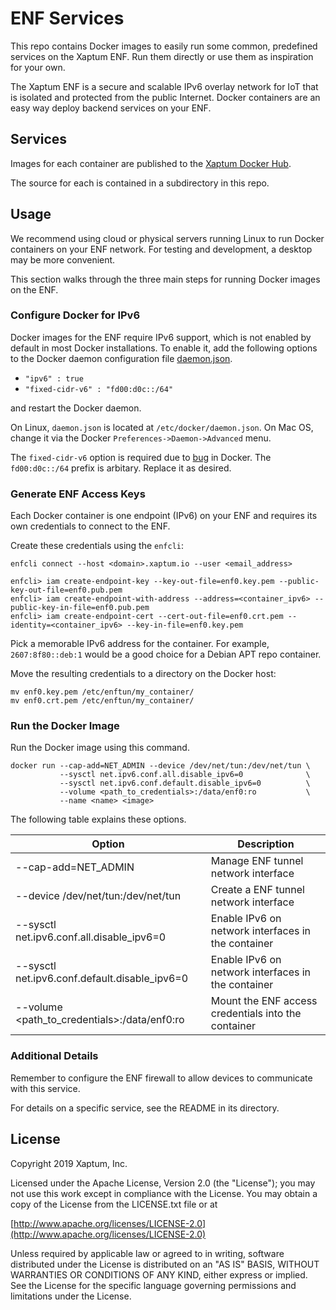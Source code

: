# ENF Services

This repo contains Docker images to easily run some common, predefined
services on the Xaptum ENF. Run them directly or use them as
inspiration for your own.

The Xaptum ENF is a secure and scalable IPv6 overlay network for IoT
that is isolated and protected from the public Internet.  Docker
containers are an easy way deploy backend services on your ENF.

## Services

Images for each container are published to the [Xaptum Docker
Hub](https://hub.docker.com/u/xaptum).

The source for each is contained in a subdirectory in this repo.

## Usage

We recommend using cloud or physical servers running Linux to run
Docker containers on your ENF network.  For testing and development, a
desktop may be more convenient.

This section walks through the three main steps for running Docker
images on the ENF.

### Configure Docker for IPv6

Docker images for the ENF require IPv6 support, which is not enabled
by default in most Docker installations.  To enable it, add the
following options to the Docker daemon configuration file
[daemon.json](https://docs.docker.com/engine/reference/commandline/dockerd/#daemon-configuration-file).

- `"ipv6" : true`
- `"fixed-cidr-v6" : "fd00:d0c::/64"`

and restart the Docker daemon.

On Linux, `daemon.json` is located at `/etc/docker/daemon.json`.  On
Mac OS, change it via the Docker `Preferences->Daemon->Advanced` menu.

The `fixed-cidr-v6` option is required due to
[bug](https://github.com/moby/moby/issues/36954) in Docker. The
`fd00:d0c::/64` prefix is arbitary. Replace it as desired.

### Generate ENF Access Keys

Each Docker container is one endpoint (IPv6) on your ENF and requires
its own credentials to connect to the ENF.

Create these credentials using the `enfcli`:

    enfcli connect --host <domain>.xaptum.io --user <email_address>

    enfcli> iam create-endpoint-key --key-out-file=enf0.key.pem --public-key-out-file=enf0.pub.pem
    enfcli> iam create-endpoint-with-address --address=<container_ipv6> --public-key-in-file=enf0.pub.pem
    enfcli> iam create-endpoint-cert --cert-out-file=enf0.crt.pem --identity=<container_ipv6> --key-in-file=enf0.key.pem

Pick a memorable IPv6 address for the
container. For example, `2607:8f80::deb:1` would be a good choice for a
Debian APT repo container.

Move the resulting credentials to a directory on the Docker host:

    mv enf0.key.pem /etc/enftun/my_container/
    mv enf0.crt.pem /etc/enftun/my_container/

### Run the Docker Image

Run the Docker image using this command.

    docker run --cap-add=NET_ADMIN --device /dev/net/tun:/dev/net/tun \
               --sysctl net.ipv6.conf.all.disable_ipv6=0              \
               --sysctl net.ipv6.conf.default.disable_ipv6=0          \
               --volume <path_to_credentials>:/data/enf0:ro           \
               --name <name> <image>

The following table explains these options.


| Option                                        | Description                                         |
|-----------------------------------------------|-----------------------------------------------------|
| --cap-add=NET_ADMIN                           | Manage ENF tunnel network interface                 |
| --device /dev/net/tun:/dev/net/tun            | Create a ENF tunnel network interface               |
| --sysctl net.ipv6.conf.all.disable_ipv6=0     | Enable IPv6 on network interfaces in the container  |
| --sysctl net.ipv6.conf.default.disable_ipv6=0 | Enable IPv6 on network interfaces in the container  |
| --volume <path_to_credentials>:/data/enf0:ro  | Mount the ENF access credentials into the container |

### Additional Details

Remember to configure the ENF firewall to allow devices to communicate
with this service.

For details on a specific service, see the README in its directory.

## License

Copyright 2019 Xaptum, Inc.

Licensed under the Apache License, Version 2.0 (the "License"); you may not
use this work except in compliance with the License. You may obtain a copy of
the License from the LICENSE.txt file or at

[http://www.apache.org/licenses/LICENSE-2.0](http://www.apache.org/licenses/LICENSE-2.0)

Unless required by applicable law or agreed to in writing, software
distributed under the License is distributed on an "AS IS" BASIS, WITHOUT
WARRANTIES OR CONDITIONS OF ANY KIND, either express or implied. See the
License for the specific language governing permissions and limitations under
the License.
